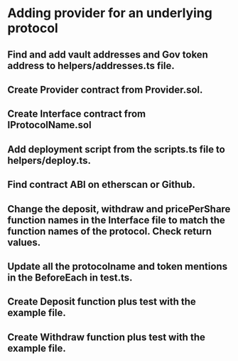 # Adding provider for an underlying protocol

## Find and add vault addresses and Gov token address to helpers/addresses.ts file.

## Create Provider contract from Provider.sol.

## Create Interface contract from IProtocolName.sol

## Add deployment script from the scripts.ts file to helpers/deploy.ts.

## Find contract ABI on etherscan or Github.

## Change the deposit, withdraw and pricePerShare function names in the Interface file to match the function names of the protocol. Check return values.

## Update all the protocolname and token mentions in the BeforeEach in test.ts.

## Create Deposit function plus test with the example file.

## Create Withdraw function plus test with the example file.
